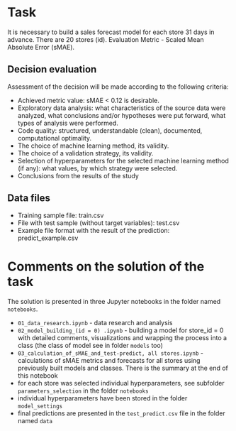 # Task
It is necessary to build a sales forecast model for each store 31 days in advance. There are 20 stores (id).
Evaluation Metric - Scaled Mean Absolute Error (sMAE).

## Decision evaluation
Assessment of the decision will be made according to the following criteria:
- Achieved metric value: sMAE < 0.12 is desirable.
- Exploratory data analysis: what characteristics of the source data were analyzed, what conclusions and/or
hypotheses were put forward, what types of analysis were performed.
- Code quality: structured, understandable (clean), documented, computational optimality.
- The choice of machine learning method, its validity.
- The choice of a validation strategy, its validity.
- Selection of hyperparameters for the selected machine learning method (if any): what values, by which
strategy were selected.
- Conclusions from the results of the study

## Data files
- Training sample file: train.csv
- File with test sample (without target variables): test.csv
- Example file format with the result of the prediction: predict_example.csv

# Comments on the solution of the task
The solution is presented in three Jupyter notebooks in the folder named `notebooks`.
- `01_data_research.ipynb` - data research and analysis
- `02_model_building_(id = 0) .ipynb` - building a model for store_id = 0 with detailed comments, visualizations and 
wrapping the process into a class (the class of model see in folder `models` too)
- `03_calculation_of_sMAE_and_test-predict, all stores.ipynb` - calculations of sMAE metrics and forecasts for all 
stores using previously built models and classes. There is the summary at the end of this notebook
- for each store was selected individual hyperparameters, see subfolder `parameters_selection` in the folder `notebooks`
- individual hyperparameters have been stored in the folder `model_settings`
- final predictions are presented in the `test_predict.csv` file in the folder named `data`